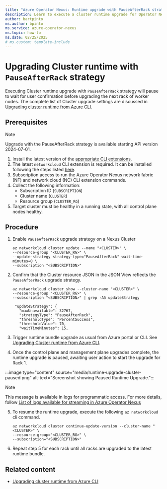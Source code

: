 ```yaml
---
title: "Azure Operator Nexus: Runtime upgrade with PauseAfterRack strategy"
description: Learn to execute a cluster runtime upgrade for Operator Nexus with a PauseAfterRack strategy
author: bartpinto
ms.author: bpinto
ms.service: azure-operator-nexus
ms.topic: how-to
ms.date: 02/25/2025
# ms.custom: template-include
---
```


# Upgrading Cluster runtime with `PauseAfterRack` strategy

Executing Cluster runtime upgrade with `PauseAfterRack` strategy will pause to wait for user confirmation before upgrading the next rack of worker nodes. The complete list of Cluster upgrade settings are discussed in  [Upgrading cluster runtime from Azure CLI](./howto-cluster-runtime-upgrade.md).

## Prerequisites

> [!NOTE]
> Upgrade with the PauseAfterRack strategy is available starting API version 2024-07-01.

1. Install the latest version of the [appropriate CLI extensions](howto-install-cli-extensions.md).
1. The latest `networkcloud` CLI extension is required. It can be installed following the steps listed [here](./howto-install-cli-extensions.md).
1. Subscription access to run the Azure Operator Nexus network fabric (NF) and network cloud (NC) CLI extension commands.
1. Collect the following information:
   - Subscription ID (`SUBSCRIPTION`)
   - Cluster name (`CLUSTER`)
   - Resource group (`CLUSTER_RG`)
1. Target cluster must be healthy in a running state, with all control plane nodes healthy.

## Procedure

1. Enable `PauseAfterRack` upgrade strategy on a Nexus Cluster

   ```azurecli
   az networkcloud cluster update --name "<CLUSTER>" \
   --resource-group "<CLUSTER_RG>" \
   --update-strategy strategy-type="PauseAfterRack" wait-time-minutes=0 \
   --subscription "<SUBSCRIPTION>"
   ```

2. Confirm that the Cluster resource JSON in the JSON View reflects the `PauseAfterRack` upgrade strategy.

   ```azurecli
   az networkcloud cluster show --cluster-name "<CLUSTER>" \
   --resource-group "<CLUSTER_RG>" \
   --subscription "<SUBSCRIPTION>" | grep -A5 updateStrategy

    "updateStrategy": {
      "maxUnavailable": 32767,
      "strategyType": "PauseAfterRack",
      "thresholdType": "PercentSuccess",
      "thresholdValue": 70,
      "waitTimeMinutes": 15,
   ```

3. Trigger runtime bundle upgrade as usual from Azure portal or CLI. See [Upgrading Cluster runtime from Azure CLI](./howto-cluster-runtime-upgrade.md).

4. Once the control plane and management plane upgrades complete, the runtime upgrade is paused, awaiting user action to start the upgrade for Rack 1.

:::image type="content" source="media/runtime-upgrade-cluster-paused.png" alt-text="Screenshot showing Paused Runtime Upgrade.":::

> [!NOTE]
> This message is available in logs for programmatic access. For more details, follow [List of logs available for streaming in Azure Operator Nexus](list-logs-available.md)

5. To resume the runtime upgrade, execute the following `az networkcloud` cli command.

   ```azurecli
   az networkcloud cluster continue-update-version --cluster-name "<CLUSTER>" \
   --resource-group="<CLUSTER_RG>" \
   --subscription="<SUBSCRIPTION>"
   ```

6. Repeat step 5 for each rack until all racks are upgraded to the latest runtime bundle.

## Related content

- [Upgrading cluster runtime from Azure CLI](./howto-cluster-runtime-upgrade.md)
